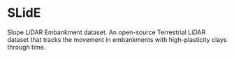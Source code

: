 # SLidE
Slope LiDAR Embankment dataset. An open-source Terrestrial LiDAR dataset that tracks the movement in embankments with high-plasticity clays through time.
